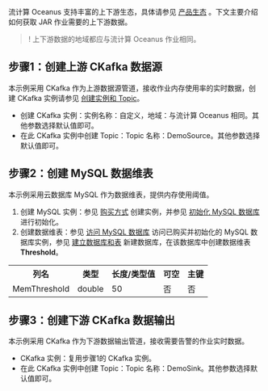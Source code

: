 流计算 Oceanus 支持丰富的上下游生态，具体请参见 [产品生态]() 。下文主要介绍如何获取 JAR 作业需要的上下游数据。
> ! 上下游数据的地域都应与流计算 Oceanus 作业相同。

## 步骤1：创建上游 CKafka 数据源
本示例采用 CKafka 作为上游数据源管道，接收作业内存使用率的实时数据，创建 CKafka 实例请参见 [创建实例和 Topic](https://cloud.tencent.com/document/product/597/30931)。
- 创建 CKafka 实例：实例名称：自定义，地域：与流计算 Oceanus 相同。其他参数选择默认值即可。 
- 在此 CKafka 实例中创建 Topic：Topic 名称：DemoSource。其他参数选择默认值即可。

## 步骤2：创建 MySQL 数据维表
本示例采用云数据库 MySQL 作为数据维表，提供内存使用阈值。
1. 创建 MySQL 实例：参见 [购买方式](https://cloud.tencent.com/document/product/236/5160) 创建实例，并参见 [初始化 MySQL 数据库](<https://cloud.tencent.com/document/product/236/3128>) 进行初始化。
2. 创建数据维表：参见 [访问 MySQL 数据库](https://cloud.tencent.com/document/product/236/3130) 访问已购买并初始化的 MySQL 数据库实例，参见 [建立数据库和表](https://cloud.tencent.com/document/product/236/8465) 新建数据库，在该数据库中创建数据维表**Threshold**。
<table>
 <tr>
  <th>列名</th>
	<th>类型</th>
	<th>长度/类型值</th>
	<th>可空</th>
	<th>主键</th>
 </tr>
<tr>
 <td>MemThreshold</td>
<td> double</td>
<td> 50</td>
<td> 否</td>
<td> 否</td>
</tr>
</table>

## 步骤3：创建下游 CKafka 数据输出
本示例采用 CKafka 作为下游数据输出管道，接收需要告警的作业实时数据。
- CKafka 实例：复用步骤1的 CKafka 实例。
- 在此 CKafka 实例中创建 Topic：Topic 名称：DemoSink。其他参数选择默认值即可。

